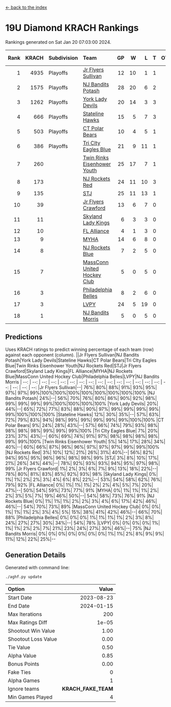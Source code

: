[<- back to the index](readme.md)
# 19U Diamond KRACH Rankings
Rankings generated on Sat Jan 20 07:03:00 2024.

Rank|KRACH|Subdivision|Team|GP|W|L|T|OTW|OTL|SoS|Exp Wins|Win Diff
---:|---:|:---|:---|---:|---:|---:|---:|---:|---:|---:|---:|---:
1|4935|Playoffs|[Jr Flyers Sullivan](https://gamesheetstats.com/seasons/3663/teams/140859/schedule)|12|10|1|1|1|0|764|11.3|-0.0
2|1575|Playoffs|[NJ Bandits Potash](https://gamesheetstats.com/seasons/3663/teams/140857/schedule)|28|20|6|2|0|0|888|21.8|-0.0
3|1262|Playoffs|[York Lady Devils](https://gamesheetstats.com/seasons/3663/teams/140856/schedule)|20|14|3|3|0|0|635|16.3|-0.0
4|666|Playoffs|[Stateline Hawks](https://gamesheetstats.com/seasons/3663/teams/141851/schedule)|15|5|7|3|0|1|1605|7.3|-0.0
5|503|Playoffs|[CT Polar Bears](https://gamesheetstats.com/seasons/3663/teams/140853/schedule)|10|4|5|1|0|0|1456|5.3|-0.0
6|386|Playoffs|[Tri CIty Eagles Blue](https://gamesheetstats.com/seasons/3663/teams/140852/schedule)|21|9|11|1|1|0|1070|10.3|-0.0
7|260||[Twin Rinks Eisenhower Youth](https://gamesheetstats.com/seasons/3663/teams/140861/schedule)|25|17|7|1|0|0|278|18.3|-0.0
8|173||[NJ Rockets Red](https://gamesheetstats.com/seasons/3663/teams/140855/schedule)|24|11|10|3|1|1|575|13.3|-0.0
9|135||[STJ](https://gamesheetstats.com/seasons/3663/teams/140858/schedule)|25|11|13|1|0|0|495|12.3|-0.0
10|39||[Jr Flyers Crawford](https://gamesheetstats.com/seasons/3663/teams/140862/schedule)|13|6|7|0|0|1|97|6.9|0.0
11|11||[Skyland Lady Kings](https://gamesheetstats.com/seasons/3663/teams/140865/schedule)|6|3|3|0|0|0|65|3.9|0.0
12|10||[FL Alliance](https://gamesheetstats.com/seasons/3663/teams/156907/schedule)|4|1|3|0|0|0|296|1.9|0.0
13|9||[MYHA](https://gamesheetstats.com/seasons/3663/teams/140863/schedule)|14|6|8|0|0|0|63|6.9|0.0
14|8||[NJ Rockets Blue](https://gamesheetstats.com/seasons/3663/teams/140867/schedule)|7|2|5|0|0|0|132|2.9|0.0
15|7||[MassConn United Hockey Club](https://gamesheetstats.com/seasons/3663/teams/140854/schedule)|5|0|5|0|0|0|570|0.9|0.0
16|3||[Philadelphia Belles](https://gamesheetstats.com/seasons/3663/teams/140864/schedule)|8|2|6|0|0|0|35|2.9|0.0
17|3||[LVPY](https://gamesheetstats.com/seasons/3663/teams/140860/schedule)|24|5|19|0|0|0|314|5.9|0.0
18|1||[NJ Bandits Morris](https://gamesheetstats.com/seasons/3663/teams/140866/schedule)|5|0|5|0|0|0|95|0.9|0.0

## Predictions
Uses KRACH ratings to predict winning percentage of each team (row) against each opponent (column).
||Jr Flyers Sullivan|NJ Bandits Potash|York Lady Devils|Stateline Hawks|CT Polar Bears|Tri CIty Eagles Blue|Twin Rinks Eisenhower Youth|NJ Rockets Red|STJ|Jr Flyers Crawford|Skyland Lady Kings|FL Alliance|MYHA|NJ Rockets Blue|MassConn United Hockey Club|Philadelphia Belles|LVPY|NJ Bandits Morris
| --: | --: | --: | --: | --: | --: | --: | --: | --: | --: | --: | --: | --: | --: | --: | --: | --: | --: | --: 
|Jr Flyers Sullivan|--| 76%| 80%| 88%| 91%| 93%| 95%| 97%| 97%| 99%|100%|100%|100%|100%|100%|100%|100%|100%
|NJ Bandits Potash| 24%|--| 56%| 70%| 76%| 80%| 86%| 90%| 92%| 98%| 99%| 99%| 99%| 99%|100%|100%|100%|100%
|York Lady Devils| 20%| 44%|--| 65%| 72%| 77%| 83%| 88%| 90%| 97%| 99%| 99%| 99%| 99%| 99%|100%|100%|100%
|Stateline Hawks| 12%| 30%| 35%|--| 57%| 63%| 72%| 79%| 83%| 94%| 98%| 99%| 99%| 99%| 99%| 99%|100%|100%
|CT Polar Bears|  9%| 24%| 28%| 43%|--| 57%| 66%| 74%| 79%| 93%| 98%| 98%| 98%| 98%| 99%| 99%| 99%|100%
|Tri CIty Eagles Blue|  7%| 20%| 23%| 37%| 43%|--| 60%| 69%| 74%| 91%| 97%| 98%| 98%| 98%| 98%| 99%| 99%|100%
|Twin Rinks Eisenhower Youth|  5%| 14%| 17%| 28%| 34%| 40%|--| 60%| 66%| 87%| 96%| 96%| 97%| 97%| 97%| 99%| 99%|100%
|NJ Rockets Red|  3%| 10%| 12%| 21%| 26%| 31%| 40%|--| 56%| 82%| 94%| 95%| 95%| 96%| 96%| 98%| 98%| 99%
|STJ|  3%|  8%| 10%| 17%| 21%| 26%| 34%| 44%|--| 78%| 92%| 93%| 93%| 94%| 95%| 97%| 98%| 99%
|Jr Flyers Crawford|  1%|  2%|  3%|  6%|  7%|  9%| 13%| 18%| 22%|--| 78%| 80%| 81%| 83%| 85%| 92%| 93%| 98%
|Skyland Lady Kings|  0%|  1%|  1%|  2%|  2%|  3%|  4%|  6%|  8%| 22%|--| 53%| 54%| 58%| 62%| 76%| 79%| 92%
|FL Alliance|  0%|  1%|  1%|  1%|  2%|  2%|  4%|  5%|  7%| 20%| 47%|--| 50%| 54%| 59%| 73%| 77%| 91%
|MYHA|  0%|  1%|  1%|  1%|  2%|  2%|  3%|  5%|  7%| 19%| 46%| 50%|--| 54%| 58%| 73%| 76%| 91%
|NJ Rockets Blue|  0%|  1%|  1%|  1%|  2%|  2%|  3%|  4%|  6%| 17%| 42%| 46%| 46%|--| 54%| 70%| 73%| 89%
|MassConn United Hockey Club|  0%|  0%|  1%|  1%|  1%|  2%|  3%|  4%|  5%| 15%| 38%| 41%| 42%| 46%|--| 66%| 70%| 88%
|Philadelphia Belles|  0%|  0%|  0%|  1%|  1%|  1%|  1%|  2%|  3%|  8%| 24%| 27%| 27%| 30%| 34%|--| 54%| 78%
|LVPY|  0%|  0%|  0%|  0%|  1%|  1%|  1%|  2%|  2%|  7%| 21%| 23%| 24%| 27%| 30%| 46%|--| 75%
|NJ Bandits Morris|  0%|  0%|  0%|  0%|  0%|  0%|  0%|  1%|  1%|  2%|  8%|  9%|  9%| 11%| 12%| 22%| 25%|--

## Generation Details

Generated with command line:
```
./aghf.py update
```

| Option | Value |
| :----- | ----: |
| Start Date | 2023-08-23 |
| End Date | 2024-01-15 |
| Max Iterations | 200 |
| Max Ratings Diff | 1e-05 |
| Shootout Win Value | 1.00 |
| Shootout Loss Value | 0.00 |
| Tie Value | 0.50 |
| Alpha Value | 0.85 |
| Bonus Points | 0.00 |
| Fake Ties | 0 |
| Alpha Games | 1 |
| Ignore teams | __KRACH_FAKE_TEAM__ |
| Min Games Played | 4 |

